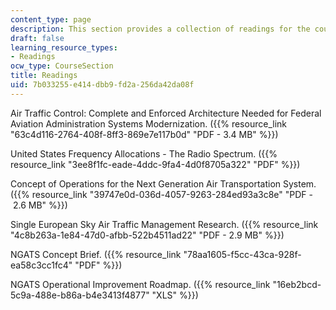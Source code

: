 ```yaml
---
content_type: page
description: This section provides a collection of readings for the course.
draft: false
learning_resource_types:
- Readings
ocw_type: CourseSection
title: Readings
uid: 7b033255-e414-dbb9-fd2a-256da42da08f
---
```

Air Traffic Control: Complete and Enforced Architecture Needed for Federal Aviation Administration Systems Modernization. ({{% resource_link "63c4d116-2764-408f-8ff3-869e7e117b0d" "PDF - 3.4 MB" %}})

United States Frequency Allocations - The Radio Spectrum. ({{% resource_link "3ee8f1fc-eade-4ddc-9fa4-4d0f8705a322" "PDF" %}})

Concept of Operations for the Next Generation Air Transportation System. ({{% resource_link "39747e0d-036d-4057-9263-284ed93a3c8e" "PDF - 2.6 MB" %}})

Single European Sky Air Traffic Management Research. ({{% resource_link "4c8b263a-1e84-47d0-afbb-522b4511ad22" "PDF - 2.9 MB" %}})

NGATS Concept Brief. ({{% resource_link "78aa1605-f5cc-43ca-928f-ea58c3cc1fc4" "PDF" %}})

NGATS Operational Improvement Roadmap. ({{% resource_link "16eb2bcd-5c9a-488e-b86a-b4e3413f4877" "XLS" %}})